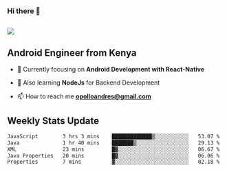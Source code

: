 ### Hi there 👋
<h2 align="left"><img src="https://readme-typing-svg.herokuapp.com?color=000000&lines=I'm+Andrew+Opollo😊;Welcome+to+my+Github😜"> </h2>

## Android Engineer from Kenya


- 🌱 Currently focusing on **Android Development with React-Native**

- 🔭 Also learning **NodeJs** for Backend Development

- 📫 How to reach me **opolloandres@gmail.com**


## Weekly Stats Update
<!--START_SECTION:waka-->

```txt
JavaScript        3 hrs 3 mins    █████████████▒░░░░░░░░░░░   53.07 %
Java              1 hr 40 mins    ███████▒░░░░░░░░░░░░░░░░░   29.13 %
XML               23 mins         █▓░░░░░░░░░░░░░░░░░░░░░░░   06.67 %
Java Properties   20 mins         █▓░░░░░░░░░░░░░░░░░░░░░░░   06.06 %
Properties        7 mins          ▓░░░░░░░░░░░░░░░░░░░░░░░░   02.18 %
```

<!--END_SECTION:waka-->




